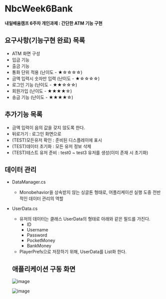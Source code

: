 # NbcWeek6Bank
**내일배움캠프 6주차 개인과제 : 간단한 ATM 기능 구현**

## 요구사항(기능구현 완료) 목록
- ATM 화면 구성
- 입금 기능
- 출금 기능
- 통화 단위 적용 (난이도 - ★☆☆☆☆)
- 금액 입력시 숫자만 입력 (난이도 - ★☆☆☆☆)
- 로그인 기능 (난이도 - ★★☆☆☆)
- 회원가입 (난이도 - ★★★★☆)
- 송금 기능 (난이도 - ★★★★☆)

## 추가기능 목록
- 금액 입력이 음의 값을 갖지 않도록 한다.
- 뒤로가기 : 로그인 화면으로
- (TEST)모든유저 확인 : 준비된 디스플레이에 표시
- (TEST)데이터 초기화 : 모든 유저 정보 삭제
- (TEST)테스트 유저 준비 : test0 ~ test3 유저를 생성(이미 존재 시 초기화)

## 데이터 관리
- DataManager.cs
  - Monobehavior을 상속받지 않는 싱글톤 형태로, 어플리케이션 실행 도중 전반적인 데이터 관리의 역할
- UserData.cs
  - 유저의 데이터는 클래스 UserData의 형태로 아래와 같은 필드를 가진다.
    - ID
    - Username
    - Password
    - PocketMoney
    - BankMoney
  - PlayerPrefs으로 저장하기 위해, UserData를 List화 한다.
 
  ## 애플리케이션 구동 화면

  ![image](https://github.com/EcchiClone/NbcWeek6Bank/assets/21221633/06e72e9f-021e-4627-a247-229257e6dcc9)

  ![image](https://github.com/EcchiClone/NbcWeek6Bank/assets/21221633/51e0ace8-a117-413e-aea5-cf6626eb8f83)

